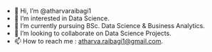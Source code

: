 - 👋 Hi, I’m @atharvaraibagi1
- 👀 I’m interested in Data Science.
- 🌱 I’m currently pursuing BSc. Data Science & Business Analytics.
- 💞️ I’m looking to collaborate on Data Science Projects.
- 📫 How to reach me : atharva.raibagi1@gmail.com.

<!---
atharvaraibagi1/atharvaraibagi1 is a ✨ special ✨ repository because its `README.md` (this file) appears on your GitHub profile.
You can click the Preview link to take a look at your changes.
--->
